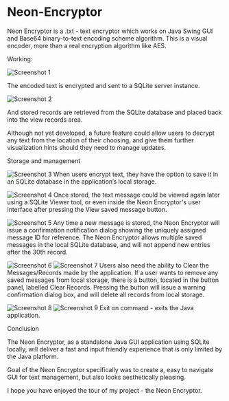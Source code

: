 # Neon-Encryptor

Neon Encryptor is a .txt - text encryptor which works on Java Swing GUI and Base64 binary-to-text encoding scheme algorithm. This is a visual encoder, more than a real encryption algorithm like AES. 

Working:

![Screenshot 1](imgs/1.jpg)

The encoded text is encrypted and sent to a SQLite server instance.

![Screenshot 2](imgs/2.jpg)

And stored records are retrieved from the SQLite database and placed back into the view records area. 

Although not yet developed, a future feature could allow users to decrypt any text from the location of their choosing, and give them further visualization hints should they need to manage updates.

Storage and management

![Screenshot 3](imgs/3.jpg)
When users encrypt text, they have the option to save it in an SQLite database in the application’s local storage. 

![Screenshot 4](imgs/4.jpg)
Once stored, the text message could be viewed again later using a SQLite Viewer tool, or even inside the Neon Encryptor's user interface after pressing the View saved message button.

![Screenshot 5](imgs/5.jpg)
Any time a new message is stored, the Neon Encryptor will issue a confirmation notification dialog showing the uniquely assigned message ID for reference. The Neon Encryptor allows multiple saved messages in the local SQLite database, and will not append new entries after the 30th record.

![Screenshot 6](imgs/6.jpg)
![Screenshot 7](imgs/7.jpg)
Users also need the ability to Clear the Messages/Records made by the application. If a user wants to remove any saved messages from local storage, there is a button, located in the button panel, labelled Clear Records. Pressing the button will issue a warning confirmation dialog box, and will delete all records from local storage. 

![Screenshot 8](imgs/8.jpg)
![Screenshot 9](imgs/9.jpg)
Exit on command - exits the Java application.

Conclusion

The Neon Encryptor, as a standalone Java GUI application using SQLite locally, will deliver a fast and input friendly experience that is only limited by the Java platform.

Goal of the Neon Encryptor specifically was to create a, easy to navigate GUI for text management, but also looks aesthetically pleasing. 

I hope you have enjoyed the tour of my project - the Neon Encryptor. 

